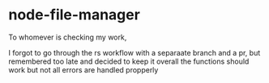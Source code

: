# node-file-manager
To whomever is checking my work, 

I forgot to go through the rs workflow with a separaate branch and a pr, but remembered too late and decided to keep it
overall the functions should work but not all errors are handled propperly